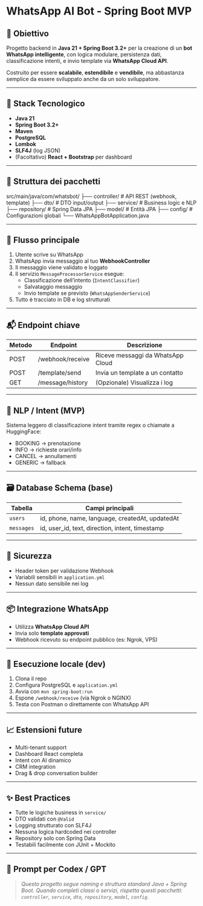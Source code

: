 # WhatsApp AI Bot - Spring Boot MVP

## 📌 Obiettivo

Progetto backend in **Java 21 + Spring Boot 3.2+** per la creazione di un **bot WhatsApp intelligente**, con logica modulare, persistenza dati, classificazione intenti, e invio template via **WhatsApp Cloud API**.

Costruito per essere **scalabile**, **estendibile** e **vendibile**, ma abbastanza semplice da essere sviluppato anche da un solo sviluppatore.

---

## 🧱 Stack Tecnologico

- **Java 21**
- **Spring Boot 3.2+**
- **Maven**
- **PostgreSQL**
- **Lombok**
- **SLF4J** (log JSON)
- (Facoltativo) **React + Bootstrap** per dashboard

---

## 📐 Struttura dei pacchetti

src/main/java/com/whatsbot/
├── controller/ # API REST (webhook, template)
├── dto/ # DTO input/output
├── service/ # Business logic e NLP
├── repository/ # Spring Data JPA
├── model/ # Entità JPA
├── config/ # Configurazioni globali
└── WhatsAppBotApplication.java

---

## 🔁 Flusso principale

1. Utente scrive su WhatsApp
2. WhatsApp invia messaggio al tuo **WebhookController**
3. Il messaggio viene validato e loggato
4. Il servizio `MessageProcessorService` esegue:
   - Classificazione dell’intento (`IntentClassifier`)
   - Salvataggio messaggio
   - Invio template se previsto (`WhatsAppSenderService`)
5. Tutto è tracciato in DB e log strutturati

---

## 📬 Endpoint chiave

| Metodo | Endpoint            | Descrizione                        |
|--------|---------------------|------------------------------------|
| POST   | /webhook/receive    | Riceve messaggi da WhatsApp Cloud |
| POST   | /template/send      | Invia un template a un contatto   |
| GET    | /message/history    | (Opzionale) Visualizza i log      |

---

## 🧠 NLP / Intent (MVP)

Sistema leggero di classificazione intent tramite regex o chiamate a HuggingFace:

- BOOKING → prenotazione
- INFO → richieste orari/info
- CANCEL → annullamenti
- GENERIC → fallback

---

## 🗃️ Database Schema (base)

| Tabella  | Campi principali                                        |
|----------|---------------------------------------------------------|
| `users`  | id, phone, name, language, createdAt, updatedAt         |
| `messages` | id, user_id, text, direction, intent, timestamp       |

---

## 🔐 Sicurezza

- Header token per validazione Webhook
- Variabili sensibili in `application.yml`
- Nessun dato sensibile nei log

---

## 📦 Integrazione WhatsApp

- Utilizza **WhatsApp Cloud API**
- Invia solo **template approvati**
- Webhook ricevuto su endpoint pubblico (es: Ngrok, VPS)

---

## 🧰 Esecuzione locale (dev)

1. Clona il repo
2. Configura PostgreSQL e `application.yml`
3. Avvia con `mvn spring-boot:run`
4. Espone `/webhook/receive` (via Ngrok o NGINX)
5. Testa con Postman o direttamente con WhatsApp API

---

## 📈 Estensioni future

- Multi-tenant support
- Dashboard React completa
- Intent con AI dinamico
- CRM integration
- Drag & drop conversation builder

---

## ✨ Best Practices

- Tutte le logiche business in `service/`
- DTO validati con `@Valid`
- Logging strutturato con SLF4J
- Nessuna logica hardcoded nei controller
- Repository solo con Spring Data
- Testabili facilmente con JUnit + Mockito

---

## 📣 Prompt per Codex / GPT

> *Questo progetto segue naming e struttura standard Java + Spring Boot.*
> *Quando completi classi o servizi, rispetta questi pacchetti: `controller`, `service`, `dto`, `repository`, `model`, `config`.*

